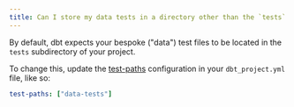 ```yaml
---
title: Can I store my data tests in a directory other than the `tests` directory in my project?
---
```

By default, dbt expects your bespoke ("data") test files to be located in the `tests` subdirectory of your project.

To change this, update the [test-paths](reference/project-configs/test-paths.md) configuration in your `dbt_project.yml`
file, like so:

<File name='dbt_project.yml'>

```yml
test-paths: ["data-tests"]
```

</File>

